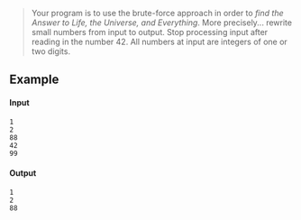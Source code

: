 > Your program is to use the brute-force approach in order to *find the Answer
> to Life, the Universe, and Everything*. More precisely... rewrite small
> numbers from input to output. Stop processing input after reading in the
> number $42$. All numbers at input are integers of one or two digits.

## Example

#### Input
```
1
2
88
42
99
```

#### Output
```
1
2
88
```
